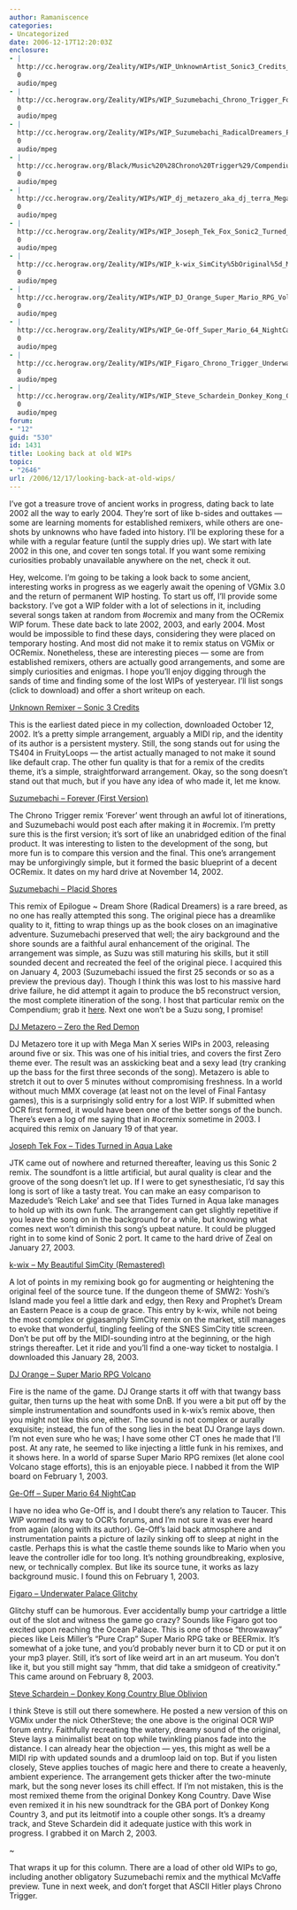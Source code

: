 ```yaml
---
author: Ramaniscence
categories:
- Uncategorized
date: 2006-12-17T12:20:03Z
enclosure:
- |
  http://cc.herograw.org/Zeality/WIPs/WIP_UnknownArtist_Sonic3_Credits_OC_Remix.mp3
  0
  audio/mpeg
- |
  http://cc.herograw.org/Zeality/WIPs/WIP_Suzumebachi_Chrono_Trigger_Forever_%5bFirst%20Version%5d_OC_ReMix.mp3
  0
  audio/mpeg
- |
  http://cc.herograw.org/Zeality/WIPs/WIP_Suzumebachi_RadicalDreamers_PlacidShores_OC_ReMix_Beta3.mp3
  0
  audio/mpeg
- |
  http://cc.herograw.org/Black/Music%20%28Chrono%20Trigger%29/Compendium/RadicalDreamers_ChronoCross_PlacidShores_OC_ReMix_b5_reconstruct.mp3
  0
  audio/mpeg
- |
  http://cc.herograw.org/Zeality/WIPs/WIP_dj_metazero_aka_dj_terra_Mega_Man_X_Zero_the_red_demon_OC_Remix.mp3
  0
  audio/mpeg
- |
  http://cc.herograw.org/Zeality/WIPs/WIP_Joseph_Tek_Fox_Sonic2_Turned_Tides_In_Aqua_Lake_OC_ReMix.mp3
  0
  audio/mpeg
- |
  http://cc.herograw.org/Zeality/WIPs/WIP_k-wix_SimCity%5bOriginal%5d_My_Beautiful_SimCity_%28Remastered%29_OC_ReMix.mp3
  0
  audio/mpeg
- |
  http://cc.herograw.org/Zeality/WIPs/WIP_DJ_Orange_Super_Mario_RPG_Volcano_OC_Remix.mp3
  0
  audio/mpeg
- |
  http://cc.herograw.org/Zeality/WIPs/WIP_Ge-Off_Super_Mario_64_NightCap_OC_ReMix.mp3
  0
  audio/mpeg
- |
  http://cc.herograw.org/Zeality/WIPs/WIP_Figaro_Chrono_Trigger_UnderwaterPalaceGlitchy_OC_Remix.mp3
  0
  audio/mpeg
- |
  http://cc.herograw.org/Zeality/WIPs/WIP_Steve_Schardein_Donkey_Kong_Country_DKC_Blue_Oblivion_OC_Remix.mp3
  0
  audio/mpeg
forum:
- "12"
guid: "530"
id: 1431
title: Looking back at old WIPs
topic:
- "2646"
url: /2006/12/17/looking-back-at-old-wips/
---
```


I&#8217;ve got a treasure trove of ancient works in progress, dating back to late 2002 all the way to early 2004. They&#8217;re sort of like b-sides and outtakes &#8212; some are learning moments for established remixers, while others are one-shots by unknowns who have faded into history. I&#8217;ll be exploring these for a while with a regular feature (until the supply dries up). We start with late 2002 in this one, and cover ten songs total. If you want some remixing curiosities probably unavailable anywhere on the net, check it out.
  
Hey, welcome. I&#8217;m going to be taking a look back to some ancient, interesting works in progress as we eagerly await the opening of VGMix 3.0 and the return of permanent WIP hosting. To start us off, I&#8217;ll provide some backstory. I&#8217;ve got a WIP folder with a lot of selections in it, including several songs taken at random from #ocremix and many from the OCRemix WIP forum. These date back to late 2002, 2003, and early 2004. Most would be impossible to find these days, considering they were placed on temporary hosting. And most did not make it to remix status on VGMix or OCRemix. Nonetheless, these are interesting pieces &#8212; some are from established remixers, others are actually good arrangements, and some are simply curiosities and enigmas. I hope you&#8217;ll enjoy digging through the sands of time and finding some of the lost WIPs of yesteryear. I&#8217;ll list songs (click to download) and offer a short writeup on each.

<a target="_blank" href="http://cc.herograw.org/Zeality/WIPs/WIP_UnknownArtist_Sonic3_Credits_OC_Remix.mp3">Unknown Remixer &#8211; Sonic 3 Credits</a>

This is the earliest dated piece in my collection, downloaded October 12, 2002. It&#8217;s a pretty simple arrangement, arguably a MIDI rip, and the identity of its author is a persistent mystery. Still, the song stands out for using the TS404 in FruityLoops &#8212; the artist actually managed to not make it sound like default crap. The other fun quality is that for a remix of the credits theme, it&#8217;s a simple, straightforward arrangement. Okay, so the song doesn&#8217;t stand out that much, but if you have any idea of who made it, let me know.

<a target="_blank" href="http://cc.herograw.org/Zeality/WIPs/WIP_Suzumebachi_Chrono_Trigger_Forever_%5bFirst%20Version%5d_OC_ReMix.mp3">Suzumebachi &#8211; Forever (First Version)</a>

The Chrono Trigger remix &#8216;Forever&#8217; went through an awful lot of itinerations, and Suzumebachi would post each after making it in #ocremix. I&#8217;m pretty sure this is the first version; it&#8217;s sort of like an unabridged edition of the final product. It was interesting to listen to the development of the song, but more fun is to compare this version and the final. This one&#8217;s arrangement may be unforgivingly simple, but it formed the basic blueprint of a decent OCRemix. It dates on my hard drive at November 14, 2002.

<a target="_blank" href="http://cc.herograw.org/Zeality/WIPs/WIP_Suzumebachi_RadicalDreamers_PlacidShores_OC_ReMix_Beta3.mp3">Suzumebachi &#8211; Placid Shores</a>

This remix of Epilogue ~ Dream Shore (Radical Dreamers) is a rare breed, as no one has really attempted this song. The original piece has a dreamlike quality to it, fitting to wrap things up as the book closes on an imaginative adventure. Suzumebachi preserved that well; the airy background and the shore sounds are a faithful aural enhancement of the original. The arrangement was simple, as Suzu was still maturing his skills, but it still sounded decent and recreated the feel of the original piece. I acquired this on January 4, 2003 (Suzumebachi issued the first 25 seconds or so as a preview the previous day). Though I think this was lost to his massive hard drive failure, he did attempt it again to produce the b5 reconstruct version, the most complete itineration of the song. I host that particular remix on the Compendium; grab it <a target="_blank" href="http://cc.herograw.org/Black/Music%20%28Chrono%20Trigger%29/Compendium/RadicalDreamers_ChronoCross_PlacidShores_OC_ReMix_b5_reconstruct.mp3">here</a>. Next one won&#8217;t be a Suzu song, I promise!

<a target="_blank" href="http://cc.herograw.org/Zeality/WIPs/WIP_dj_metazero_aka_dj_terra_Mega_Man_X_Zero_the_red_demon_OC_Remix.mp3">DJ Metazero &#8211; Zero the Red Demon</a>

DJ Metazero tore it up with Mega Man X series WIPs in 2003, releasing around five or six. This was one of his initial tries, and covers the first Zero theme ever. The result was an asskicking beat and a sexy lead (try cranking up the bass for the first three seconds of the song). Metazero is able to stretch it out to over 5 minutes without compromising freshness. In a world without much MMX coverage (at least not on the level of Final Fantasy games), this is a surprisingly solid entry for a lost WIP. If submitted when OCR first formed, it would have been one of the better songs of the bunch. There&#8217;s even a log of me saying that in #ocremix sometime in 2003. I acquired this remix on January 19 of that year.

<a target="_blank" href="http://cc.herograw.org/Zeality/WIPs/WIP_Joseph_Tek_Fox_Sonic2_Turned_Tides_In_Aqua_Lake_OC_ReMix.mp3">Joseph Tek Fox &#8211; Tides Turned in Aqua Lake</a>

JTK came out of nowhere and returned thereafter, leaving us this Sonic 2 remix. The soundfont is a little artificial, but aural quality is clear and the groove of the song doesn&#8217;t let up. If I were to get synesthesiatic, I&#8217;d say this long is sort of like a tasty treat. You can make an easy comparison to Mazedude&#8217;s &#8216;Reich Lake&#8217; and see that Tides Turned in Aqua lake manages to hold up with its own funk. The arrangement can get slightly repetitive if you leave the song on in the background for a while, but knowing what comes next won&#8217;t diminish this song&#8217;s upbeat nature. It could be plugged right in to some kind of Sonic 2 port. It came to the hard drive of Zeal on January 27, 2003.

<a target="_blank" href="http://cc.herograw.org/Zeality/WIPs/WIP_k-wix_SimCity%5bOriginal%5d_My_Beautiful_SimCity_%28Remastered%29_OC_ReMix.mp3">k-wix &#8211; My Beautiful SimCity (Remastered)</a>

A lot of points in my remixing book go for augmenting or heightening the original feel of the source tune. If the dungeon theme of SMW2: Yoshi&#8217;s Island made you feel a little dark and edgy, then Rexy and Prophet&#8217;s Dream an Eastern Peace is a coup de grace. This entry by k-wix, while not being the most complex or gigasamply SimCity remix on the market, still manages to evoke that wonderful, tingling feeling of the SNES SimCity title screen. Don&#8217;t be put off by the MIDI-sounding intro at the beginning, or the high strings thereafter. Let it ride and you&#8217;ll find a one-way ticket to nostalgia. I downloaded this January 28, 2003.

<a target="_blank" href="http://cc.herograw.org/Zeality/WIPs/WIP_DJ_Orange_Super_Mario_RPG_Volcano_OC_Remix.mp3">DJ Orange &#8211; Super Mario RPG Volcano</a>

Fire is the name of the game. DJ Orange starts it off with that twangy bass guitar, then turns up the heat with some DnB. If you were a bit put off by the simple instrumentation and soundfonts used in k-wix&#8217;s remix above, then you might not like this one, either. The sound is not complex or aurally exquisite; instead, the fun of the song lies in the beat DJ Orange lays down. I&#8217;m not even sure who he was; I have some other CT ones he made that I&#8217;ll post. At any rate, he seemed to like injecting a little funk in his remixes, and it shows here. In a world of sparse Super Mario RPG remixes (let alone cool Volcano stage efforts), this is an enjoyable piece. I nabbed it from the WIP board on February 1, 2003.

<a target="_blank" href="http://cc.herograw.org/Zeality/WIPs/WIP_Ge-Off_Super_Mario_64_NightCap_OC_ReMix.mp3">Ge-Off &#8211; Super Mario 64 NightCap</a>

I have no idea who Ge-Off is, and I doubt there&#8217;s any relation to Taucer. This WIP wormed its way to OCR&#8217;s forums, and I&#8217;m not sure it was ever heard from again (along with its author). Ge-Off&#8217;s laid back atmosphere and instrumentation paints a picture of lazily sinking off to sleep at night in the castle. Perhaps this is what the castle theme sounds like to Mario when you leave the controller idle for too long. It&#8217;s nothing groundbreaking, explosive, new, or technically complex. But like its source tune, it works as lazy background music. I found this on February 1, 2003.

<a target="_blank" href="http://cc.herograw.org/Zeality/WIPs/WIP_Figaro_Chrono_Trigger_UnderwaterPalaceGlitchy_OC_Remix.mp3">Figaro &#8211; Underwater Palace Glitchy</a>

Glitchy stuff can be humorous. Ever accidentally bump your cartridge a little out of the slot and witness the game go crazy? Sounds like Figaro got too excited upon reaching the Ocean Palace. This is one of those &#8220;throwaway&#8221; pieces like Leis Miller&#8217;s &#8220;Pure Crap&#8221; Super Mario RPG take or BEERmix. It&#8217;s somewhat of a joke tune, and you&#8217;d probably never burn it to CD or put it on your mp3 player. Still, it&#8217;s sort of like weird art in an art museum. You don&#8217;t like it, but you still might say &#8220;hmm, that did take a smidgeon of creativity.&#8221; This came around on February 8, 2003.

<a target="_blank" href="http://cc.herograw.org/Zeality/WIPs/WIP_Steve_Schardein_Donkey_Kong_Country_DKC_Blue_Oblivion_OC_Remix.mp3">Steve Schardein &#8211; Donkey Kong Country Blue Oblivion</a>

I think Steve is still out there somewhere. He posted a new version of this on VGMix under the nick OtherSteve; the one above is the original OCR WIP forum entry. Faithfully recreating the watery, dreamy sound of the original, Steve lays a minimalist beat on top while twinkling pianos fade into the distance. I can already hear the objection &#8212; yes, this might as well be a MIDI rip with updated sounds and a drumloop laid on top. But if you listen closely, Steve applies touches of magic here and there to create a heavenly, ambient experience. The arrangement gets thicker after the two-minute mark, but the song never loses its chill effect. If I&#8217;m not mistaken, this is the most remixed theme from the original Donkey Kong Country. Dave Wise even remixed it in his new soundtrack for the GBA port of Donkey Kong Country 3, and put its leitmotif into a couple other songs. It&#8217;s a dreamy track, and Steve Schardein did it adequate justice with this work in progress. I grabbed it on March 2, 2003.

~

That wraps it up for this column. There are a load of other old WIPs to go, including another obligatory Suzumebachi remix and the mythical McVaffe preview. Tune in next week, and don&#8217;t forget that ASCII Hitler plays Chrono Trigger.